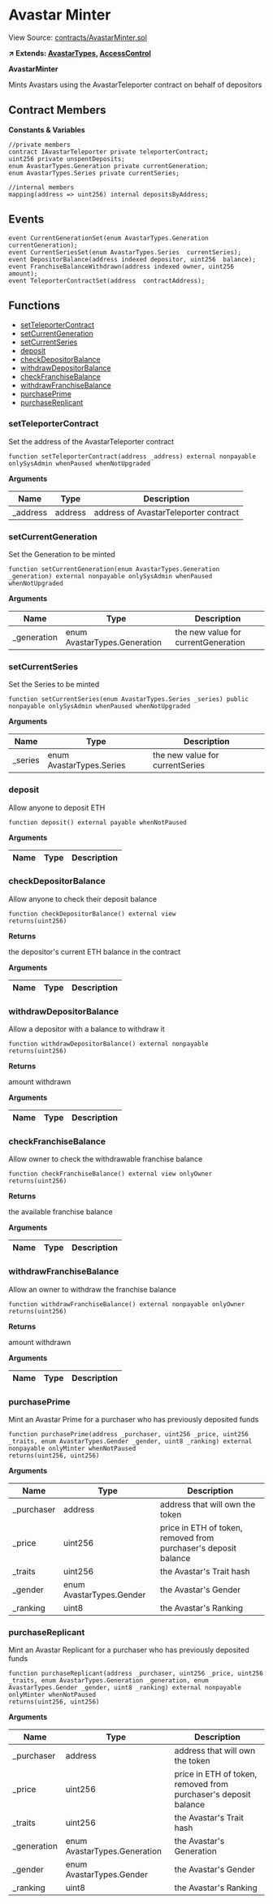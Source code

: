# Avastar Minter

View Source: [contracts/AvastarMinter.sol](https://github.com/Dapp-Wizards/Avastars-Contracts/blob/master/contracts/AvastarMinter.sol)

**↗ Extends: [AvastarTypes](AvastarTypes.md), [AccessControl](AccessControl.md)**

**AvastarMinter**

Mints Avastars using the AvastarTeleporter contract on behalf of depositors

## Contract Members
**Constants & Variables**

```solidity
//private members
contract IAvastarTeleporter private teleporterContract;
uint256 private unspentDeposits;
enum AvastarTypes.Generation private currentGeneration;
enum AvastarTypes.Series private currentSeries;

//internal members
mapping(address => uint256) internal depositsByAddress;

```

## Events

```solidity
event CurrentGenerationSet(enum AvastarTypes.Generation  currentGeneration);
event CurrentSeriesSet(enum AvastarTypes.Series  currentSeries);
event DepositorBalance(address indexed depositor, uint256  balance);
event FranchiseBalanceWithdrawn(address indexed owner, uint256  amount);
event TeleporterContractSet(address  contractAddress);
```

## Functions

- [setTeleporterContract](#setteleportercontract)
- [setCurrentGeneration](#setcurrentgeneration)
- [setCurrentSeries](#setcurrentseries)
- [deposit](#deposit)
- [checkDepositorBalance](#checkdepositorbalance)
- [withdrawDepositorBalance](#withdrawdepositorbalance)
- [checkFranchiseBalance](#checkfranchisebalance)
- [withdrawFranchiseBalance](#withdrawfranchisebalance)
- [purchasePrime](#purchaseprime)
- [purchaseReplicant](#purchasereplicant)

### setTeleporterContract

Set the address of the AvastarTeleporter contract

```solidity
function setTeleporterContract(address _address) external nonpayable onlySysAdmin whenPaused whenNotUpgraded 
```

**Arguments**

| Name        | Type           | Description  |
| ------------- |------------- | -----|
| _address | address | address of AvastarTeleporter contract | 

### setCurrentGeneration

Set the Generation to be minted

```solidity
function setCurrentGeneration(enum AvastarTypes.Generation _generation) external nonpayable onlySysAdmin whenPaused whenNotUpgraded 
```

**Arguments**

| Name        | Type           | Description  |
| ------------- |------------- | -----|
| _generation | enum AvastarTypes.Generation | the new value for currentGeneration | 

### setCurrentSeries

Set the Series to be minted

```solidity
function setCurrentSeries(enum AvastarTypes.Series _series) public nonpayable onlySysAdmin whenPaused whenNotUpgraded 
```

**Arguments**

| Name        | Type           | Description  |
| ------------- |------------- | -----|
| _series | enum AvastarTypes.Series | the new value for currentSeries | 

### deposit

Allow anyone to deposit ETH

```solidity
function deposit() external payable whenNotPaused 
```

**Arguments**

| Name        | Type           | Description  |
| ------------- |------------- | -----|

### checkDepositorBalance

Allow anyone to check their deposit balance

```solidity
function checkDepositorBalance() external view
returns(uint256)
```

**Returns**

the depositor's current ETH balance in the contract

**Arguments**

| Name        | Type           | Description  |
| ------------- |------------- | -----|

### withdrawDepositorBalance

Allow a depositor with a balance to withdraw it

```solidity
function withdrawDepositorBalance() external nonpayable
returns(uint256)
```

**Returns**

amount withdrawn

**Arguments**

| Name        | Type           | Description  |
| ------------- |------------- | -----|

### checkFranchiseBalance

Allow owner to check the withdrawable franchise balance

```solidity
function checkFranchiseBalance() external view onlyOwner 
returns(uint256)
```

**Returns**

the available franchise balance

**Arguments**

| Name        | Type           | Description  |
| ------------- |------------- | -----|

### withdrawFranchiseBalance

Allow an owner to withdraw the franchise balance

```solidity
function withdrawFranchiseBalance() external nonpayable onlyOwner 
returns(uint256)
```

**Returns**

amount withdrawn

**Arguments**

| Name        | Type           | Description  |
| ------------- |------------- | -----|

### purchasePrime

Mint an Avastar Prime for a purchaser who has previously deposited funds

```solidity
function purchasePrime(address _purchaser, uint256 _price, uint256 _traits, enum AvastarTypes.Gender _gender, uint8 _ranking) external nonpayable onlyMinter whenNotPaused 
returns(uint256, uint256)
```

**Arguments**

| Name        | Type           | Description  |
| ------------- |------------- | -----|
| _purchaser | address | address that will own the token | 
| _price | uint256 | price in ETH of token, removed from purchaser's deposit balance | 
| _traits | uint256 | the Avastar's Trait hash | 
| _gender | enum AvastarTypes.Gender | the Avastar's Gender | 
| _ranking | uint8 | the Avastar's Ranking | 

### purchaseReplicant

Mint an Avastar Replicant for a purchaser who has previously deposited funds

```solidity
function purchaseReplicant(address _purchaser, uint256 _price, uint256 _traits, enum AvastarTypes.Generation _generation, enum AvastarTypes.Gender _gender, uint8 _ranking) external nonpayable onlyMinter whenNotPaused 
returns(uint256, uint256)
```

**Arguments**

| Name        | Type           | Description  |
| ------------- |------------- | -----|
| _purchaser | address | address that will own the token | 
| _price | uint256 | price in ETH of token, removed from purchaser's deposit balance | 
| _traits | uint256 | the Avastar's Trait hash | 
| _generation | enum AvastarTypes.Generation | the Avastar's Generation | 
| _gender | enum AvastarTypes.Gender | the Avastar's Gender | 
| _ranking | uint8 | the Avastar's Ranking | 

